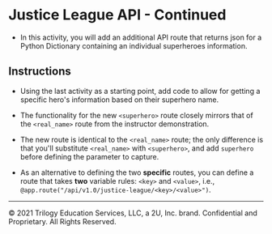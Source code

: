 # Justice League API - Continued

* In this activity, you will add an additional API route that returns json for a Python Dictionary containing an individual superheroes information.

## Instructions

* Using the last activity as a starting point, add code to allow for getting a specific hero's information based on their superhero name.

* The functionality for the new `<superhero>` route closely mirrors that of the `<real_name>` route from the instructor demonstration.

* The new route is identical to the `<real_name>` route; the only difference is that you'll substitute `<real_name>` with `<superhero>`, and add `superhero` before defining the parameter to capture.

* As an alternative to defining the two **specific** routes, you can define a route that takes **two** variable rules: `<key>` and `<value>`, i.e., `@app.route("/api/v1.0/justice-league/<key>/<value>")`.

- - -

© 2021 Trilogy Education Services, LLC, a 2U, Inc. brand.  Confidential and Proprietary.  All Rights Reserved.
